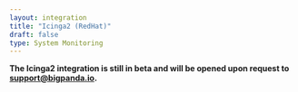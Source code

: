 ```yaml
---
layout: integration 
title: "Icinga2 (RedHat)"
draft: false
type: System Monitoring
---
```


<!-- docs-only-start -->

__The Icinga2 integration is still in beta and will be opened upon request to support@bigpanda.io.__

<!-- docs-only-end -->

<!-- docs-include _integrations/agent-common/install/local-installation.md:::SOURCE_SYSTEM_NAME=Icinga2:::PLATFORM_NAME=RedHat:::PLATFORM_LOWER=redhat -->

<!-- section-separator -->

<!-- docs-include _integrations/icinga2/common.md -->

<!-- section-separator -->

<!-- docs-include _integrations/agent-common/configure-agent/icinga2.md -->

<!-- section-separator -->

<!-- docs-include _integrations/agent-common/configure-agent/permissions.md -->

<!-- section-separator -->

<!-- docs-include _integrations/agent-common/start-and-summary/generic.md:::SOURCE_SYSTEM_NAME=Icinga2:::PLATFORM=redhat -->
